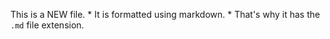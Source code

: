 This is a NEW file. * It is formatted using markdown. * That's why it has the `.md` file extension.
